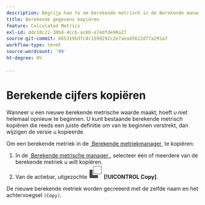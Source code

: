 ```yaml
---
description: Begrijp hoe te om berekende metrisch in de Berekende manager van metriek te kopiëren.
title: Berekende gegevens kopiëren
feature: Calculated Metrics
exl-id: ddc18c22-30b4-4ccb-ac6b-e74dfde98a27
source-git-commit: 665319bdfc4c1599292c2e7aea45622d77a291a7
workflow-type: tm+mt
source-wordcount: '99'
ht-degree: 0%

---
```



# Berekende cijfers kopiëren

Wanneer u een nieuwe berekende metrische waarde maakt, hoeft u niet helemaal opnieuw te beginnen. U kunt bestaande berekende metrisch kopiëren die reeds een juiste definitie om van te beginnen verstrekt, dan wijzigen de versie u kopieerde.

Om een berekende metriek in de [&#x200B; Berekende metriekmanager &#x200B;](cm-manager.md) te kopiëren:

1. In de [&#x200B; Berekende metrische manager &#x200B;](cm-manager.md), selecteer één of meerdere van de berekende metriek u wilt kopiëren.
1. Van de actiebar, uitgezochte ![&#x200B; Exemplaar &#x200B;](/help/assets/icons/Copy.svg) **[!UICONTROL Copy]**.

De nieuwe berekende metriek worden gecreeerd met de zelfde naam en het achtervoegsel `(Copy)`.

